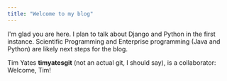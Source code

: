 ```yaml
---
title: "Welcome to my blog"
---
```


I'm glad you are here. I plan to talk about Django and Python in the first instance. Scientific Programming and Enterprise programming (Java and Python) are likely next steps for the blog.

Tim Yates **timyatesgit** (not an actual git, I should say), is a collaborator: Welcome, Tim!

